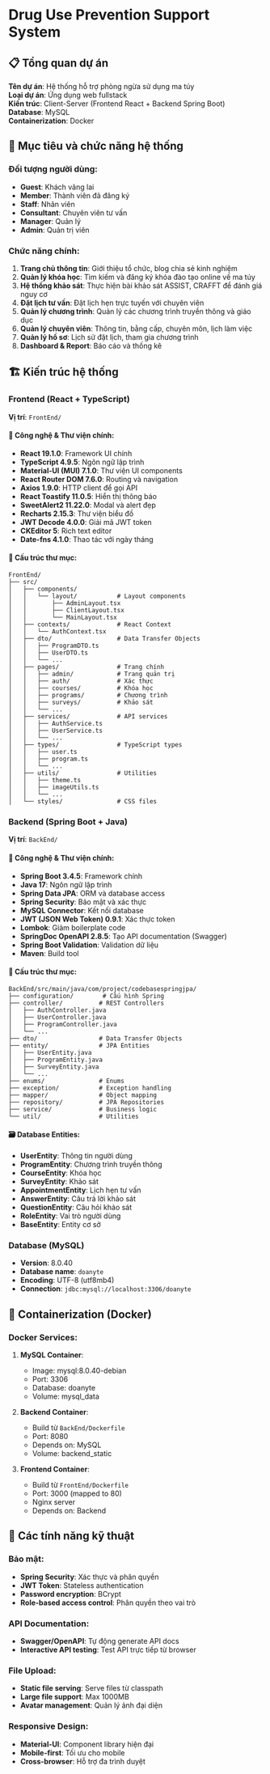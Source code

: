# Drug Use Prevention Support System

## 📋 Tổng quan dự án

**Tên dự án**: Hệ thống hỗ trợ phòng ngừa sử dụng ma túy  
**Loại dự án**: Ứng dụng web fullstack  
**Kiến trúc**: Client-Server (Frontend React + Backend Spring Boot)  
**Database**: MySQL  
**Containerization**: Docker  

## 🎯 Mục tiêu và chức năng hệ thống

### Đối tượng người dùng:
- **Guest**: Khách vãng lai
- **Member**: Thành viên đã đăng ký
- **Staff**: Nhân viên
- **Consultant**: Chuyên viên tư vấn
- **Manager**: Quản lý
- **Admin**: Quản trị viên

### Chức năng chính:
1. **Trang chủ thông tin**: Giới thiệu tổ chức, blog chia sẻ kinh nghiệm
2. **Quản lý khóa học**: Tìm kiếm và đăng ký khóa đào tạo online về ma túy
3. **Hệ thống khảo sát**: Thực hiện bài khảo sát ASSIST, CRAFFT để đánh giá nguy cơ
4. **Đặt lịch tư vấn**: Đặt lịch hẹn trực tuyến với chuyên viên
5. **Quản lý chương trình**: Quản lý các chương trình truyền thông và giáo dục
6. **Quản lý chuyên viên**: Thông tin, bằng cấp, chuyên môn, lịch làm việc
7. **Quản lý hồ sơ**: Lịch sử đặt lịch, tham gia chương trình
8. **Dashboard & Report**: Báo cáo và thống kê

## 🏗️ Kiến trúc hệ thống

### Frontend (React + TypeScript)
**Vị trí**: `FrontEnd/`

#### 🔧 Công nghệ & Thư viện chính:
- **React 19.1.0**: Framework UI chính
- **TypeScript 4.9.5**: Ngôn ngữ lập trình
- **Material-UI (MUI) 7.1.0**: Thư viện UI components
- **React Router DOM 7.6.0**: Routing và navigation
- **Axios 1.9.0**: HTTP client để gọi API
- **React Toastify 11.0.5**: Hiển thị thông báo
- **SweetAlert2 11.22.0**: Modal và alert đẹp
- **Recharts 2.15.3**: Thư viện biểu đồ
- **JWT Decode 4.0.0**: Giải mã JWT token
- **CKEditor 5**: Rich text editor
- **Date-fns 4.1.0**: Thao tác với ngày tháng

#### 📁 Cấu trúc thư mục:
```
FrontEnd/
├── src/
│   ├── components/
│   │   └── layout/           # Layout components
│   │       ├── AdminLayout.tsx
│   │       ├── ClientLayout.tsx
│   │       └── MainLayout.tsx
│   ├── contexts/             # React Context
│   │   └── AuthContext.tsx
│   ├── dto/                  # Data Transfer Objects
│   │   ├── ProgramDTO.ts
│   │   ├── UserDTO.ts
│   │   └── ...
│   ├── pages/                # Trang chính
│   │   ├── admin/            # Trang quản trị
│   │   ├── auth/             # Xác thực
│   │   ├── courses/          # Khóa học
│   │   ├── programs/         # Chương trình
│   │   ├── surveys/          # Khảo sát
│   │   └── ...
│   ├── services/             # API services
│   │   ├── AuthService.ts
│   │   ├── UserService.ts
│   │   └── ...
│   ├── types/                # TypeScript types
│   │   ├── user.ts
│   │   ├── program.ts
│   │   └── ...
│   ├── utils/                # Utilities
│   │   ├── theme.ts
│   │   ├── imageUtils.ts
│   │   └── ...
│   └── styles/               # CSS files
```

### Backend (Spring Boot + Java)
**Vị trí**: `BackEnd/`

#### 🔧 Công nghệ & Thư viện chính:
- **Spring Boot 3.4.5**: Framework chính
- **Java 17**: Ngôn ngữ lập trình
- **Spring Data JPA**: ORM và database access
- **Spring Security**: Bảo mật và xác thực
- **MySQL Connector**: Kết nối database
- **JWT (JSON Web Token) 0.9.1**: Xác thực token
- **Lombok**: Giảm boilerplate code
- **SpringDoc OpenAPI 2.8.5**: Tạo API documentation (Swagger)
- **Spring Boot Validation**: Validation dữ liệu
- **Maven**: Build tool

#### 📁 Cấu trúc thư mục:
```
BackEnd/src/main/java/com/project/codebasespringjpa/
├── configuration/        # Cấu hình Spring
├── controller/          # REST Controllers
│   ├── AuthController.java
│   ├── UserController.java
│   ├── ProgramController.java
│   └── ...
├── dto/                 # Data Transfer Objects
├── entity/              # JPA Entities
│   ├── UserEntity.java
│   ├── ProgramEntity.java
│   ├── SurveyEntity.java
│   └── ...
├── enums/               # Enums
├── exception/           # Exception handling
├── mapper/              # Object mapping
├── repository/          # JPA Repositories
├── service/             # Business logic
└── util/                # Utilities
```

#### 🗃️ Database Entities:
- **UserEntity**: Thông tin người dùng
- **ProgramEntity**: Chương trình truyền thông
- **CourseEntity**: Khóa học
- **SurveyEntity**: Khảo sát
- **AppointmentEntity**: Lịch hẹn tư vấn
- **AnswerEntity**: Câu trả lời khảo sát
- **QuestionEntity**: Câu hỏi khảo sát
- **RoleEntity**: Vai trò người dùng
- **BaseEntity**: Entity cơ sở

### Database (MySQL)
- **Version**: 8.0.40
- **Database name**: `doanyte`
- **Encoding**: UTF-8 (utf8mb4)
- **Connection**: `jdbc:mysql://localhost:3306/doanyte`

## 🐳 Containerization (Docker)

### Docker Services:
1. **MySQL Container**:
   - Image: mysql:8.0.40-debian
   - Port: 3306
   - Database: doanyte
   - Volume: mysql_data

2. **Backend Container**:
   - Build từ `BackEnd/Dockerfile`
   - Port: 8080
   - Depends on: MySQL
   - Volume: backend_static

3. **Frontend Container**:
   - Build từ `FrontEnd/Dockerfile`
   - Port: 3000 (mapped to 80)
   - Nginx server
   - Depends on: Backend

## 🔧 Các tính năng kỹ thuật

### Bảo mật:
- **Spring Security**: Xác thực và phân quyền
- **JWT Token**: Stateless authentication
- **Password encryption**: BCrypt
- **Role-based access control**: Phân quyền theo vai trò

### API Documentation:
- **Swagger/OpenAPI**: Tự động generate API docs
- **Interactive API testing**: Test API trực tiếp từ browser

### File Upload:
- **Static file serving**: Serve files từ classpath
- **Large file support**: Max 1000MB
- **Avatar management**: Quản lý ảnh đại diện

### Responsive Design:
- **Material-UI**: Component library hiện đại
- **Mobile-first**: Tối ưu cho mobile
- **Cross-browser**: Hỗ trợ đa trình duyệt
